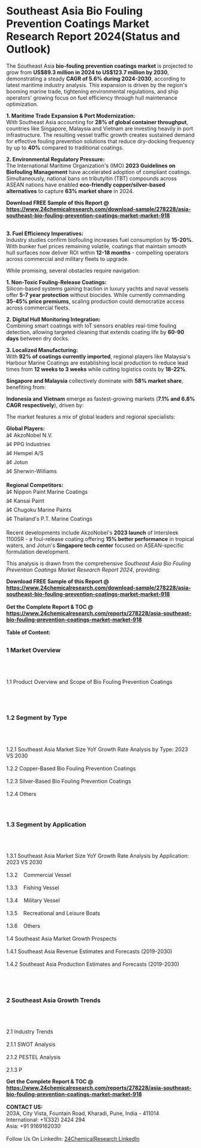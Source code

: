 <h1>Southeast Asia Bio Fouling Prevention Coatings Market Research Report 2024(Status and Outlook)</h1><p>The Southeast Asia <strong>bio-fouling prevention coatings market</strong> is projected to grow from <strong>US$89.3 million in 2024 to US$123.7 million by 2030</strong>, demonstrating a steady <strong>CAGR of 5.6% during 2024-2030</strong>, according to latest maritime industry analysis. This expansion is driven by the region's booming marine trade, tightening environmental regulations, and ship operators' growing focus on fuel efficiency through hull maintenance optimization.</p><p><strong>1. Maritime Trade Expansion &amp; Port Modernization:</strong><br>
With Southeast Asia accounting for <strong>28% of global container throughput</strong>, countries like Singapore, Malaysia and Vietnam are investing heavily in port infrastructure. The resulting vessel traffic growth creates sustained demand for effective fouling prevention solutions that reduce dry-docking frequency by up to <strong>40%</strong> compared to traditional coatings.</p><p><strong>2. Environmental Regulatory Pressure:</strong><br>
The International Maritime Organization's (IMO) <strong>2023 Guidelines on Biofouling Management</strong> have accelerated adoption of compliant coatings. Simultaneously, national bans on tributyltin (TBT) compounds across ASEAN nations have enabled <strong>eco-friendly copper/silver-based alternatives</strong> to capture <strong>63% market share</strong> in 2024.</p><div><b>Download FREE Sample of this Report @ 
            <a href="https://www.24chemicalresearch.com/download-sample/278228/asia-southeast-bio-fouling-prevention-coatings-market-market-918">
            https://www.24chemicalresearch.com/download-sample/278228/asia-southeast-bio-fouling-prevention-coatings-market-market-918</a></b></div><br><p><strong>3. Fuel Efficiency Imperatives:</strong><br>
Industry studies confirm biofouling increases fuel consumption by <strong>15-20%</strong>. With bunker fuel prices remaining volatile, coatings that maintain smooth hull surfaces now deliver ROI within <strong>12-18 months</strong> - compelling operators across commercial and military fleets to upgrade.</p><p>While promising, several obstacles require navigation:</p><p><strong>1. Non-Toxic Fouling-Release Coatings:</strong><br>
Silicon-based systems gaining traction in luxury yachts and naval vessels offer <strong>5-7 year protection</strong> without biocides. While currently commanding <strong>35-45% price premiums</strong>, scaling production could democratize access across commercial fleets.</p><p><strong>2. Digital Hull Monitoring Integration:</strong><br>
Combining smart coatings with IoT sensors enables real-time fouling detection, allowing targeted cleaning that extends coating life by <strong>60-90 days</strong> between dry docks.</p><p><strong>3. Localized Manufacturing:</strong><br>
With <strong>92% of coatings currently imported</strong>, regional players like Malaysia's Harbour Marine Coatings are establishing local production to reduce lead times from <strong>12 weeks to 3 weeks</strong> while cutting logistics costs by <strong>18-22%</strong>.</p><p><strong>Singapore and Malaysia</strong> collectively dominate with <strong>58% market share</strong>, benefiting from:</p><p><strong>Indonesia and Vietnam</strong> emerge as fastest-growing markets (<strong>7.1% and 6.8% CAGR respectively</strong>), driven by:</p><p>The market features a mix of global leaders and regional specialists:</p><p><strong>Global Players:</strong><br>
â¢ AkzoNobel N.V.<br>
â¢ PPG Industries<br>
â¢ Hempel A/S<br>
â¢ Jotun<br>
â¢ Sherwin-Williams</p><p><strong>Regional Competitors:</strong><br>
â¢ Nippon Paint Marine Coatings<br> 
â¢ Kansai Paint<br>
â¢ Chugoku Marine Paints<br>
â¢ Thailand's P.T. Marine Coatings</p><p>Recent developments include AkzoNobel's <strong>2023 launch</strong> of Intersleek 1100SR - a foul-release coating offering <strong>15% better performance</strong> in tropical waters, and Jotun's <strong>Singapore tech center</strong> focused on ASEAN-specific formulation development.</p><p>This analysis is drawn from the comprehensive <em>Southeast Asia Bio Fouling Prevention Coatings Market Research Report 2024</em>, providing:</p><div><b>Download FREE Sample of this Report @ 
            <a href="https://www.24chemicalresearch.com/download-sample/278228/asia-southeast-bio-fouling-prevention-coatings-market-market-918">
            https://www.24chemicalresearch.com/download-sample/278228/asia-southeast-bio-fouling-prevention-coatings-market-market-918</a></b></div><br><div><b>Get the Complete Report & TOC @ 
            <a href="https://www.24chemicalresearch.com/reports/278228/asia-southeast-bio-fouling-prevention-coatings-market-market-918">
            https://www.24chemicalresearch.com/reports/278228/asia-southeast-bio-fouling-prevention-coatings-market-market-918</a></b></div><br>
            <b>Table of Content:</b><p><h2><span style="font-size:16px"><strong>1 Market Overview&nbsp;&nbsp; &nbsp;</strong></span></h2><br />
<br />
<p>1.1 Product Overview and Scope of Bio Fouling Prevention Coatings&nbsp;</p><br />
<br />
<h2><strong><span style="font-size:16px">1.2 Segment by Type&nbsp;&nbsp; &nbsp;</span></strong></h2><br />
<br />
<p>1.2.1 Southeast Asia Market Size YoY Growth Rate Analysis by Type: 2023 VS 2030&nbsp;&nbsp; &nbsp;<br /><br />
1.2.2 Copper-Based Bio Fouling Prevention Coatings&nbsp;&nbsp; &nbsp;<br /><br />
1.2.3 Silver-Based Bio Fouling Prevention Coatings<br /><br />
1.2.4 Others<br /><br />
<br />
<h2><span style="font-size:16px"><strong>1.3 Segment by Application&nbsp;&nbsp;</strong></span></h2><br />
<br />
<p>1.3.1 Southeast Asia Market Size YoY Growth Rate Analysis by Application: 2023 VS 2030&nbsp;&nbsp; &nbsp;<br /><br />
1.3.2&nbsp;&nbsp; &nbsp;Commercial Vessel<br /><br />
1.3.3&nbsp;&nbsp; &nbsp;Fishing Vessel<br /><br />
1.3.4&nbsp;&nbsp; &nbsp;Military Vessel<br /><br />
1.3.5&nbsp;&nbsp; &nbsp;Recreational and Leisure Boats<br /><br />
1.3.6&nbsp;&nbsp; &nbsp;Others<br /><br />
1.4 Southeast Asia Market Growth Prospects&nbsp;&nbsp; &nbsp;<br /><br />
1.4.1 Southeast Asia Revenue Estimates and Forecasts (2019-2030)&nbsp;&nbsp; &nbsp;<br /><br />
1.4.2 Southeast Asia Production Estimates and Forecasts (2019-2030)&nbsp;&nbsp;</p><br />
<br />
<h2><span style="font-size:16px"><strong>2 Southeast Asia Growth Trends&nbsp;&nbsp; &nbsp;</strong></span></h2><br />
<br />
<p>2.1 Industry Trends&nbsp;&nbsp; &nbsp;<br /><br />
2.1.1 SWOT Analysis&nbsp;&nbsp; &nbsp;<br /><br />
2.1.2 PESTEL Analysis&nbsp;&nbsp; &nbsp;<br /><br />
2.1.3 P</p><div><b>Get the Complete Report & TOC @ 
            <a href="https://www.24chemicalresearch.com/reports/278228/asia-southeast-bio-fouling-prevention-coatings-market-market-918">
            https://www.24chemicalresearch.com/reports/278228/asia-southeast-bio-fouling-prevention-coatings-market-market-918</a></b></div><br><b>CONTACT US:</b><br>
            203A, City Vista, Fountain Road, Kharadi, Pune, India - 411014<br>
            International: +1(332) 2424 294<br>
            Asia: +91 9169162030 <br><br>
            Follow Us On LinkedIn: <a href="https://www.linkedin.com/company/24chemicalresearch/">24ChemicalResearch LinkedIn</a>